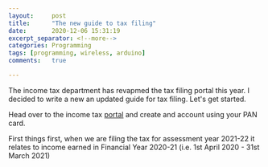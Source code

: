 ```yaml
---
layout:     post
title:      "The new guide to tax filing"
date:       2020-12-06 15:31:19
excerpt_separator: <!--more-->
categories: Programming
tags: [programming, wireless, arduino]
comments:   true

---
```


The income tax department has revapmed the tax filing portal this year. I decided to write a new an updated guide for tax filing. Let's
get started.

<!--more-->

Head over to the income tax [portal]() and create and account using your PAN card. 


First things first, when we are filing the tax for assessment year 2021-22 it relates to income earned in Financial Year 2020-21 (i.e. 1st
April 2020 - 31st March 2021)



